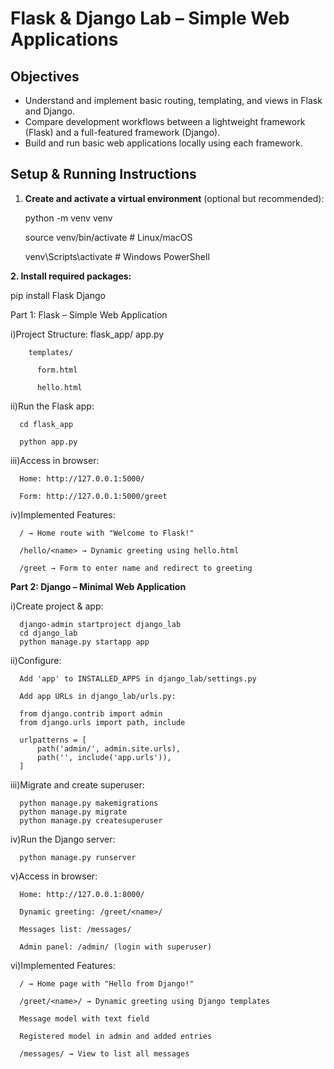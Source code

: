# Flask & Django Lab – Simple Web Applications

## Objectives
- Understand and implement basic routing, templating, and views in Flask and Django.
- Compare development workflows between a lightweight framework (Flask) and a full-featured framework (Django).
- Build and run basic web applications locally using each framework.

## Setup & Running Instructions

1. **Create and activate a virtual environment** (optional but recommended):
   
   python -m venv venv
   
   source venv/bin/activate   # Linux/macOS
   
   venv\Scripts\activate      # Windows PowerShell

   
**2. Install required packages:**

   pip install Flask Django

Part 1: Flask – Simple Web Application

i)Project Structure:
      flask_app/
        app.py
        
        templates/
        
          form.html
          
          hello.html
    
ii)Run the Flask app:

      cd flask_app
      
      python app.py

iii)Access in browser:

      Home: http://127.0.0.1:5000/
      
      Form: http://127.0.0.1:5000/greet

iv)Implemented Features:

      / → Home route with "Welcome to Flask!"
      
      /hello/<name> → Dynamic greeting using hello.html
      
      /greet → Form to enter name and redirect to greeting

**Part 2: Django – Minimal Web Application**

i)Create project & app:

      django-admin startproject django_lab
      cd django_lab
      python manage.py startapp app


ii)Configure:

      Add 'app' to INSTALLED_APPS in django_lab/settings.py
      
      Add app URLs in django_lab/urls.py:
      
      from django.contrib import admin
      from django.urls import path, include
      
      urlpatterns = [
          path('admin/', admin.site.urls),
          path('', include('app.urls')),
      ]


iii)Migrate and create superuser:

      python manage.py makemigrations
      python manage.py migrate
      python manage.py createsuperuser


iv)Run the Django server:

      python manage.py runserver


v)Access in browser:

      Home: http://127.0.0.1:8000/
      
      Dynamic greeting: /greet/<name>/
      
      Messages list: /messages/
      
      Admin panel: /admin/ (login with superuser)

vi)Implemented Features:

      / → Home page with "Hello from Django!"
      
      /greet/<name>/ → Dynamic greeting using Django templates
      
      Message model with text field
      
      Registered model in admin and added entries
      
      /messages/ → View to list all messages







